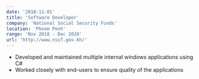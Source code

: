 ```yaml
---
date: '2018-11-01'
title: 'Software Developer'
company: 'National Social Security Funds'
location: 'Phnom Penh'
range: 'Nov 2018 - Dec 2020'
url: 'http://www.nssf.gov.kh/'
---
```


- Developed and maintained multiple internal windows applications using C#
- Worked closely with end-users to ensure quality of the applications 
